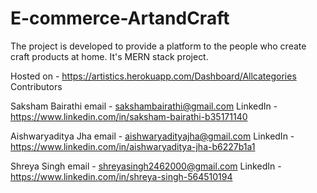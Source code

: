 # E-commerce-ArtandCraft
The project is developed to provide a platform to the people who create craft products at home. It's MERN stack project.

Hosted on - https://artistics.herokuapp.com/Dashboard/Allcategories
Contributors 


Saksham Bairathi 
email - sakshambairathi@gmail.com
LinkedIn - https://www.linkedin.com/in/saksham-bairathi-b35171140

Aishwaryaditya Jha
email - aishwaryadityajha@gmail.com
LinkedIn - https://www.linkedin.com/in/aishwaryaditya-jha-b6227b1a1

Shreya Singh
email - shreyasingh2462000@gmail.com
LinkedIn - https://www.linkedin.com/in/shreya-singh-564510194

